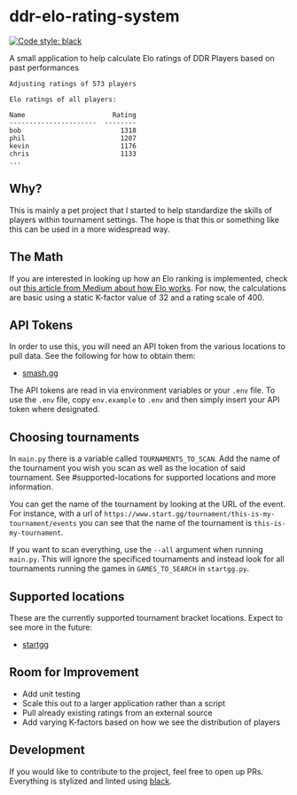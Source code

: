 # ddr-elo-rating-system
[![Code style: black](https://img.shields.io/badge/code%20style-black-000000.svg)](https://github.com/psf/black)

A small application to help calculate Elo ratings of DDR Players based on past performances

```
Adjusting ratings of 573 players

Elo ratings of all players:

Name                      Rating
----------------------  --------
bob                         1318
phil                        1207
kevin                       1176
chris                       1133
...
```

## Why?
This is mainly a pet project that I started to help standardize the skills of players within tournament settings. The hope is that this or something like this can be used in a more widespread way.

## The Math
If you are interested in looking up how an Elo ranking is implemented, check out [this article from Medium about how Elo works](https://medium.com/purple-theory/what-is-elo-rating-c4eb7a9061e0). For now, the calculations are basic using a static K-factor value of 32 and a rating scale of 400.

## API Tokens
In order to use this, you will need an API token from the various locations to pull data. See the following for how to obtain them:
- [smash.gg](https://developer.start.gg/docs/authentication)

The API tokens are read in via environment variables or your `.env` file. To use the `.env` file, copy `env.example` to `.env` and then simply insert your API token where designated.

## Choosing tournaments
In `main.py` there is a variable called `TOURNAMENTS_TO_SCAN`. Add the name of the tournament you wish you scan as well as the location of said tournament. See #supported-locations for supported locations and more information.

You can get the name of the tournament by looking at the URL of the event. For instance, with a url of `https://www.start.gg/tournament/this-is-my-tournament/events` you can see that the name of the tournament is `this-is-my-tournament`.

If you want to scan everything, use the `--all` argument when running `main.py`. This will ignore the specificed tournaments and instead look for all tournaments running the games in `GAMES_TO_SEARCH` in `startgg.py`.

## Supported locations
These are the currently supported tournament bracket locations. Expect to see more in the future:
- [startgg](https://www.start.gg)

## Room for Improvement
- Add unit testing
- Scale this out to a larger application rather than a script
- Pull already existing ratings from an external source
- Add varying K-factors based on how we see the distribution of players

## Development
If you would like to contribute to the project, feel free to open up PRs. Everything is stylized and linted using [black](https://github.com/psf/black).
